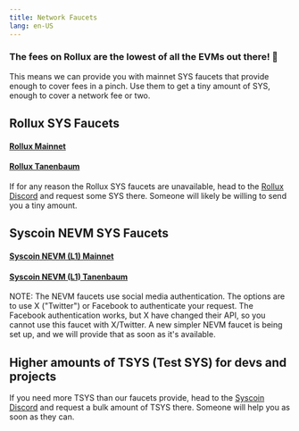 ```yaml
---
title: Network Faucets 
lang: en-US
---
```


### The fees on Rollux are the lowest of all the EVMs out there! 🎉 
This means we can provide you with mainnet SYS faucets that provide enough to cover fees in a pinch. Use them to get a tiny amount of SYS, enough to cover a network fee or two.

## Rollux SYS Faucets

#### [Rollux Mainnet]((https://rollux.id/faucet?chainId=570))

#### [Rollux Tanenbaum](https://rollux.id/faucet?chainId=57000)

If for any reason the Rollux SYS faucets are unavailable, head to the [Rollux Discord](https://discord.gg/rollux) and request some SYS there. Someone will likely be willing to send you a tiny amount.

## Syscoin NEVM SYS Faucets

#### [Syscoin NEVM (L1) Mainnet](https://faucet.syscoin.org)

#### [Syscoin NEVM (L1) Tanenbaum](https://faucet.tanenbaum.io)

NOTE: The NEVM faucets use social media authentication. The options are to use X ("Twitter") or Facebook to authenticate your request. The Facebook authentication works, but X have changed their API, so you cannot use this faucet with X/Twitter. A new simpler NEVM faucet is being set up, and we will provide that as soon as it's available.

## Higher amounts of TSYS (Test SYS) for devs and projects

If you need more TSYS than our faucets provide, head to the [Syscoin Discord](https://discord.gg/syscoin) and request a bulk amount of TSYS there. Someone will help you as soon as they can.
